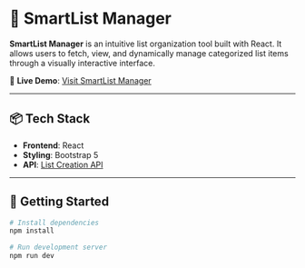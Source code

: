 # 🧠 SmartList Manager

**SmartList Manager** is an intuitive list organization tool built with React. It allows users to fetch, view, and dynamically manage categorized list items through a visually interactive interface.

🔗 **Live Demo**: [Visit SmartList Manager](https://velvety-pixie-68b56b.netlify.app/)

---

## 📦 Tech Stack

- **Frontend**: React
- **Styling**: Bootstrap 5
- **API**: [List Creation API](https://apis.ccbp.in/list-creation/lists)

---

## 🚀 Getting Started

```bash
# Install dependencies
npm install

# Run development server
npm run dev
```
